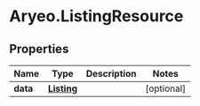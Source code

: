 # Aryeo.ListingResource

## Properties

Name | Type | Description | Notes
------------ | ------------- | ------------- | -------------
**data** | [**Listing**](Listing.md) |  | [optional] 


